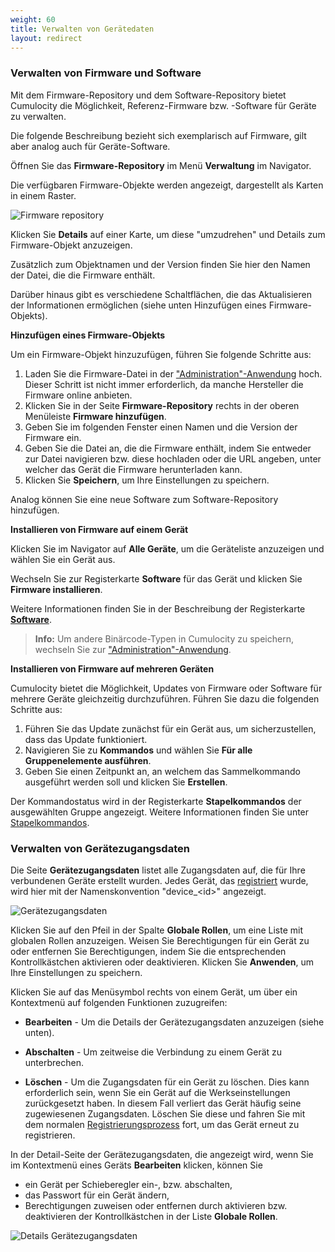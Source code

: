 ```yaml
---
weight: 60
title: Verwalten von Gerätedaten
layout: redirect
---
```


### <a name="software-repo"></a> Verwalten von Firmware und Software

Mit dem Firmware-Repository und dem Software-Repository bietet Cumulocity die Möglichkeit, Referenz-Firmware bzw. -Software für Geräte zu verwalten.

Die folgende Beschreibung bezieht sich exemplarisch auf Firmware, gilt aber analog auch für Geräte-Software.

Öffnen Sie das **Firmware-Repository** im Menü **Verwaltung** im Navigator.

Die verfügbaren Firmware-Objekte werden angezeigt, dargestellt als Karten in einem Raster.

![Firmware repository](/guides/images/benutzerhandbuch/DeviceManagement/devmgmt-management-firmwarerepo.png)

Klicken Sie **Details** auf einer Karte, um diese "umzudrehen" und Details zum Firmware-Objekt anzuzeigen.

Zusätzlich zum Objektnamen und der Version finden Sie hier den Namen der Datei, die die Firmware enthält. 

Darüber hinaus gibt es verschiedene Schaltflächen, die das Aktualisieren der Informationen ermöglichen (siehe unten Hinzufügen eines Firmware-Objekts).

**Hinzufügen eines Firmware-Objekts**

Um ein Firmware-Objekt hinzuzufügen, führen Sie folgende Schritte aus:

1. Laden Sie die Firmware-Datei in der ["Administration"-Anwendung](/guides/benutzerhandbuch/administration#files) hoch. Dieser Schritt ist nicht immer erforderlich, da manche Hersteller die Firmware online anbieten. 
2. Klicken Sie in der Seite **Firmware-Repository** rechts in der oberen Menüleiste **Firmware hinzufügen**. 
3. Geben Sie im folgenden Fenster einen Namen und die Version der Firmware ein.
4. Geben Sie die Datei an, die die Firmware enthält, indem Sie entweder zur Datei navigieren bzw.  diese hochladen oder die URL angeben, unter welcher das Gerät die Firmware herunterladen kann. 
5. Klicken Sie **Speichern**, um Ihre Einstellungen zu speichern.

Analog können Sie eine neue Software zum Software-Repository hinzufügen. 

**Installieren von Firmware auf einem Gerät**

Klicken Sie im Navigator auf **Alle Geräte**, um die Geräteliste anzuzeigen und wählen Sie ein Gerät aus. 

Wechseln Sie zur Registerkarte **Software** für das Gerät und klicken Sie **Firmware installieren**. 

Weitere Informationen finden Sie in der Beschreibung der Registerkarte [**Software**](#software).

>**Info:** Um andere Binärcode-Typen in Cumulocity zu speichern, wechseln Sie zur ["Administration"-Anwendung](/guides/benutzerhandbuch/administration#files).

**Installieren von Firmware auf mehreren Geräten**

Cumulocity bietet die Möglichkeit, Updates von Firmware oder Software für mehrere Geräte gleichzeitig durchzuführen. Führen Sie dazu die folgenden Schritte aus:

1. Führen Sie das Update zunächst für ein Gerät aus, um sicherzustellen, dass das Update funktioniert.
2. Navigieren Sie zu **Kommandos** und wählen Sie **Für alle Gruppenelemente ausführen**.
3. Geben Sie einen Zeitpunkt an, an welchem das Sammelkommando ausgeführt werden soll und klicken Sie **Erstellen**.

Der Kommandostatus wird in der Registerkarte **Stapelkommandos** der ausgewählten Gruppe angezeigt. Weitere Informationen finden Sie unter [Stapelkommandos](#bulk-operations).

### <a name="credentials"></a>Verwalten von Gerätezugangsdaten

Die Seite **Gerätezugangsdaten** listet alle Zugangsdaten auf, die für Ihre verbundenen Geräte erstellt wurden. Jedes Gerät, das [registriert](#device-registration) wurde, wird hier mit der Namenskonvention "device_&lt;id&gt;" angezeigt.

<img src="/guides/images/benutzerhandbuch/devmgmt-device-credentials.png" alt="Gerätezugangsdaten" style="max-width: 100%">

Klicken Sie auf den Pfeil in der Spalte **Globale Rollen**, um eine Liste mit globalen Rollen anzuzeigen. Weisen Sie Berechtigungen für ein Gerät zu oder entfernen Sie Berechtigungen, indem Sie die entsprechenden Kontrollkästchen aktivieren oder deaktivieren. Klicken Sie **Anwenden**, um Ihre Einstellungen zu speichern.

Klicken Sie auf das Menüsymbol rechts von einem Gerät, um über ein Kontextmenü auf folgenden Funktionen zuzugreifen:

* **Bearbeiten** - Um die Details der Gerätezugangsdaten anzuzeigen (siehe unten).

* **Abschalten** - Um zeitweise die Verbindung zu einem Gerät zu unterbrechen.

* **Löschen** - Um die Zugangsdaten für ein Gerät zu löschen. Dies kann erforderlich sein, wenn Sie ein Gerät auf die Werkseinstellungen zurückgesetzt haben. In diesem Fall verliert das Gerät häufig seine zugewiesenen Zugangsdaten. Löschen Sie diese und fahren Sie mit dem normalen [Registrierungsprozess](#device-registration) fort, um das Gerät erneut zu registrieren.

In der Detail-Seite der Gerätezugangsdaten, die angezeigt wird, wenn Sie im Kontextmenü eines Geräts **Bearbeiten** klicken, können Sie 

* ein Gerät per Schieberegler ein-, bzw. abschalten,
* das Passwort für ein Gerät ändern,
* Berechtigungen zuweisen oder entfernen durch aktivieren bzw. deaktivieren der Kontrollkästchen in der Liste **Globale Rollen**. 

<img src="/guides/images/benutzerhandbuch/devmgmt-device-credentials-details.png" alt="Details Gerätezugangsdaten" style="max-width: 100%">

<!--
![Bulk provisioning](/guides/images/users-guide/autoregister.png)

Device credentials can also be provided from a CSV file. Files can be uploaded using the button pointed with an arrow. More details on the file structure can be found in under [Bulk-registering devices](#creds-upload) above.-->
